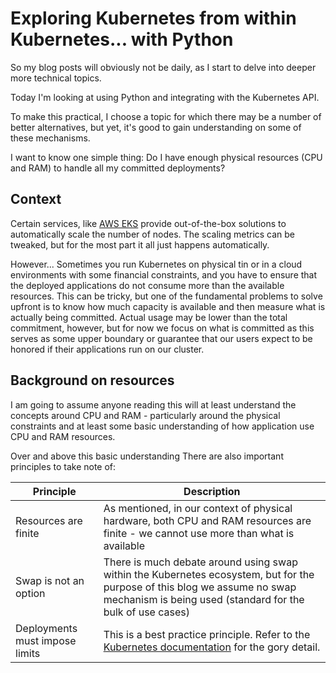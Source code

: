 # Exploring Kubernetes from within Kubernetes... with Python

So my blog posts will obviously not be daily, as I start to delve into deeper more technical topics.

Today I'm looking at using Python and integrating with the Kubernetes API.

To make this practical, I choose a topic for which there may be a number of better alternatives, but yet, it's good to gain understanding on some of these mechanisms.

I want to know one simple thing: Do I have enough physical resources (CPU and RAM) to handle all my committed deployments?

## Context

Certain services, like [AWS EKS](https://aws.amazon.com/eks/) provide out-of-the-box solutions to automatically scale the number of nodes. The scaling metrics can be tweaked, but for the most part it all just happens automatically.

However... Sometimes you run Kubernetes on physical tin or in a cloud environments with some financial constraints, and you have to ensure that the deployed applications do not consume more than the available resources. This can be tricky, but one of the fundamental problems to solve upfront is to know how much capacity is available and then measure what is actually being committed. Actual usage may be lower than the total commitment, however, but for now we focus on what is committed as this serves as some upper boundary or guarantee that our users expect to be honored if their applications run on our cluster.

## Background on resources

I am going to assume anyone reading this will at least understand the concepts around CPU and RAM - particularly around the physical constraints and at least some basic understanding of how application use CPU and RAM resources.

Over and above this basic understanding There are also important principles to take note of:

| Principle                      | Description                                                                                                                                                                             |
|--------------------------------|-----------------------------------------------------------------------------------------------------------------------------------------------------------------------------------------|
| Resources are finite           | As mentioned, in our context of physical hardware, both CPU and RAM resources are finite - we cannot use more than what is available                                                    |
| Swap is not an option          | There is much debate around using swap within the Kubernetes ecosystem, but for the purpose of this blog we assume no swap mechanism is being used (standard for the bulk of use cases) |
| Deployments must impose limits | This is a best practice principle. Refer to the [Kubernetes documentation](https://kubernetes.io/docs/concepts/configuration/manage-resources-containers/) for the gory detail.         |


